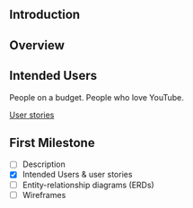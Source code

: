 ## Introduction

## Overview

## Intended Users

People on a budget. 
People who love YouTube.

[User stories](docs/user-stories.md)

## First Milestone

* [ ] Description
* [x] Intended Users &amp; user stories
* [ ] Entity-relationship diagrams (ERDs)
* [ ] Wireframes
